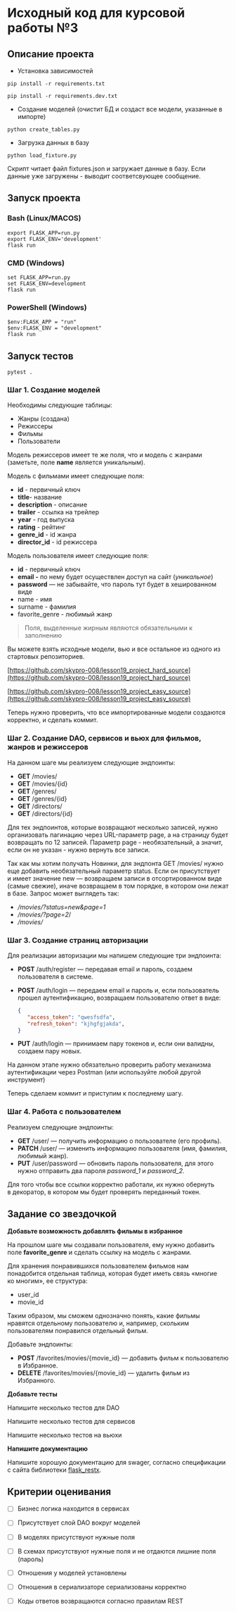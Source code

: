 # Исходный код для курсовой работы №3

## Описание проекта
- Установка зависимостей
```shell
pip install -r requirements.txt

pip install -r requirements.dev.txt
```

- Создание моделей (очистит БД и создаст все модели, указанные в импорте)
```shell
python create_tables.py
```

- Загрузка данных в базу
```shell
python load_fixture.py
```
Скрипт читает файл fixtures.json и загружает данные в базу. Если данные уже загружены - выводит соответсвующее сообщение. 

## Запуск проекта

### Bash (Linux/MACOS)
```shell
export FLASK_APP=run.py
export FLASK_ENV='development'
flask run
```

### CMD (Windows)
```shell
set FLASK_APP=run.py
set FLASK_ENV=development
flask run
```

### PowerShell (Windows)
```shell
$env:FLASK_APP = "run"
$env:FLASK_ENV = "development"
flask run
```

## Запуск тестов
```shell
pytest .
```

### Шаг 1. Создание моделей

Необходимы следующие таблицы:

- Жанры (создана)
- Режиссеры
- Фильмы
- Пользователи

Модель режиссеров имеет те же поля, что и модель с жанрами (заметьте, поле **name** является уникальным).

Модель с фильмами имеет следующие поля:

- **id** - первичный ключ
- **title**- название
- **description** - описание
- **trailer** - ссылка на трейлер
- **year** - год выпуска
- **rating** - рейтинг
- **genre_id** - id жанра
- **director_id**  - id режиссера

Модель пользователя имеет следующие поля:

- **id** - первичный ключ
- **email -** по нему будет осуществлен доступ на сайт (*уникальное*)
- **password** — не забывайте, что пароль тут будет в хешированном виде
- name - имя
- surname - фамилия
- favorite_genre - любимый жанр

> Поля, выделенные жирным являются обязательными к заполнению
> 

Вы можете взять исходные модели, вью и все остальное из одного из стартовых репозиториев. 

[https://github.com/skypro-008/lesson19_project_hard_source](https://github.com/skypro-008/lesson19_project_hard_source)

[https://github.com/skypro-008/lesson19_project_easy_source](https://github.com/skypro-008/lesson19_project_easy_source)

Теперь нужно проверить, что все импортированные модели создаются корректно, и сделать коммит.

### Шаг 2. Создание DAO, сервисов и вьюх для фильмов, жанров и режиссеров

На данном шаге мы реализуем следующие эндпоинты:

- **GET** /movies/
- **GET** /movies/{id}
- **GET** /genres/
- **GET** /genres/{id}
- **GET** /directors/
- **GET** /directors/{id}

Для тех эндпоинтов, которые возвращают несколько записей, нужно организовать пагинацию через URL-параметр page, а на страницу будет возвращать по 12 записей. Параметр page - необязательный, а значит, если он не указан - нужно вернуть все записи.

Так как мы хотим получать Новинки, для эндпонта GET /movies/ нужно еще добавить необязательный параметр status. Если он присутствует и имеет значение new — возвращаем записи в отсортированном виде (самые свежие), иначе возвращаем в том порядке, в котором они лежат в базе. Запрос может выглядеть так:

- */movies/?status=new&page=1*
- */movies/?page=2*/
- */movies/* 

### Шаг 3. Создание страниц авторизации

Для реализации авторизации мы напишем следующие три эндпоинта:

- **POST** /auth/register — передавая  email и пароль, создаем пользователя в системе.
- **POST** /auth/login — передаем email и пароль и, если пользователь прошел аутентификацию, возвращаем пользователю ответ в виде:
    
    ```json
    {
       "access_token": "qwesfsdfa",
       "refresh_token": "kjhgfgjakda",
    }
    ```
    

- **PUT** /auth/login — принимаем пару токенов и, если они валидны, создаем пару новых.

На данном этапе нужно обязательно проверить работу механизма аутентификации через Postman (или используйте любой другой инструмент) 

Теперь сделаем коммит и приступим к последнему шагу.

### Шаг 4. Работа с пользователем

Реализуем следующие эндпоинты:

- **GET** /user/ — получить информацию о пользователе (его профиль).
- **PATCH** /user/ — изменить информацию пользователя (имя, фамилия, любимый жанр).
- **PUT** /user/password — обновить пароль пользователя, для этого нужно отправить два пароля *password_1* и *password_2.*

Для того чтобы все  ссылки корректно работали, их нужно обернуть в декоратор, в котором мы будет проверять переданный токен. 

## Задание со звездочкой

**Добавьте возможность добавлять фильмы в избранное** 

На прошлом шаге мы создавали пользователя, ему нужно добавить поле **favorite_genre** и сделать ссылку на модель с жанрами.

Для хранения понравившихся пользователем фильмов нам понадобится отдельная таблица, которая будет иметь связь «многие ко многим», ее структура:

- user_id
- movie_id

Таким образом, мы сможем однозначно понять, какие фильмы нравятся отдельному пользователю и, например, скольким пользователям понравился отдельный фильм.

Добавьте эндпоинты:

- **POST** /favorites/movies/{movie_id} — добавить фильм к пользователю в Избранное.
- **DELETE** /favorites/movies/{movie_id} — удалить фильм из Избранного.

**Добавьте тесты**

Напишите несколько тестов для DAO

Напишите несколько тестов для сервисов

Напишите несколько тестов на вьюхи

**Напишите документацию**

Напишите хорошую документацию для swager, согласно спецификации с сайта библиотеки [flask_restx](https://flask-restx.readthedocs.io).

## Критерии оценивания

- [ ]  Бизнес логика находится в сервисах
- [ ]  Присутствует слой DAO вокруг моделей
- [ ]  В моделях присутствуют нужные поля
- [ ]  В схемах присутствуют нужные поля и не отдаются лишние поля (пароль)
- [ ]  Отношения у моделей установлены
- [ ]  Отношения в сериализаторе сериализованы корректно
- [ ]  Коды ответов возвращаются согласно правилам REST

